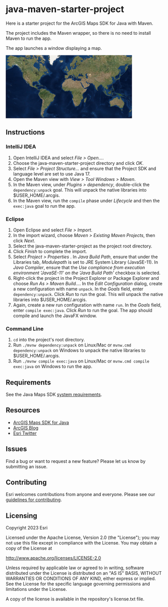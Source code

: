 # java-maven-starter-project

Here is a starter project for the ArcGIS Maps SDK for Java with Maven.

The project includes the Maven wrapper, so there is no need to install Maven to run the app.

The app launches a window displaying a map.

![screenshot](screenshot.png)

## Instructions

### IntelliJ IDEA

1. Open IntelliJ IDEA and select _File > Open..._.
2. Choose the java-maven-starter-project directory and click _OK_.
3. Select _File > Project Structure..._ and ensure that the Project SDK and language level are set to use Java 17.
4. Open the Maven view with _View > Tool Windows > Maven_.
5. In the Maven view, under _Plugins > dependency_, double-click the `dependency:unpack` goal. This will unpack the native libraries into $USER_HOME/.arcgis.
6. In the Maven view, run the `compile` phase under _Lifecycle_ and then the `exec:java` goal to run the app.

### Eclipse

1. Open Eclipse and select _File > Import_.
2. In the import wizard, choose _Maven > Existing Maven Projects_, then click _Next_.
3. Select the java-maven-starter-project as the project root directory.
4. Click _Finish_ to complete the import.
5. Select _Project > Properties_ . In _Java Build Path_, ensure that under the Libraries tab, _Modulepath_ is set to JRE System Library (JavaSE-11). In _Java Compiler_, ensure that the _Use compliance from execution environment 'JavaSE-11' on the 'Java Build Path'_ checkbox is selected.
6. Right-click the project in the Project Explorer or Package Explorer and choose _Run As > Maven Build..._. In the _Edit Configuration_ dialog, create a new configuration with name `unpack`. In the _Goals_ field, enter `dependency:unpack`. Click _Run_ to run the goal. This will unpack the native libraries into $USER_HOME/.arcgis.
7. Again, create a new run configuration with name `run`. In the _Goals_ field, enter `compile exec:java`. Click _Run_ to run the goal. The app should compile and launch the JavaFX window.

### Command Line

1. `cd` into the project's root directory.
2. Run `./mvnw dependency:unpack` on Linux/Mac or `mvnw.cmd dependency:unpack` on Windows to unpack the native libraries to $USER_HOME/.arcgis.
3. Run `./mvnw compile exec:java` on Linux/Mac or `mvnw.cmd compile exec:java` on Windows to run the app.

## Requirements

See the Java Maps SDK [system requirements](https://developers.arcgis.com/java/reference/system-requirements/).

## Resources

* [ArcGIS Maps SDK for Java](https://developers.arcgis.com/java/)  
* [ArcGIS Blog](https://www.esri.com/arcgis-blog/developers/)  
* [Esri Twitter](https://twitter.com/arcgisdevs)

## Issues

Find a bug or want to request a new feature?  Please let us know by submitting an issue.

## Contributing

Esri welcomes contributions from anyone and everyone. Please see our [guidelines for contributing](https://github.com/esri/contributing).

## Licensing

Copyright 2023 Esri

Licensed under the Apache License, Version 2.0 (the "License"); you may not 
use this file except in compliance with the License. You may obtain a copy 
of the License at

http://www.apache.org/licenses/LICENSE-2.0

Unless required by applicable law or agreed to in writing, software 
distributed under the License is distributed on an "AS IS" BASIS, WITHOUT 
WARRANTIES OR CONDITIONS OF ANY KIND, either express or implied. See the 
License for the specific language governing permissions and limitations 
under the License.

A copy of the license is available in the repository's license.txt file.